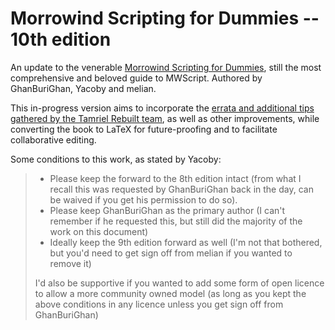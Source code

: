# Morrowind Scripting for Dummies -- 10th edition

An update to the venerable [Morrowind Scripting for Dummies](https://www.nexusmods.com/morrowind/mods/13969), still the most comprehensive and beloved guide to MWScript. Authored by GhanBuriGhan, Yacoby and melian.

This in-progress version aims to incorporate the [errata and additional tips gathered by the Tamriel Rebuilt team](https://www.tamriel-rebuilt.org/content/tutorial-morrowind-scripting-dummies), as well as other improvements, while converting the book to LaTeX for future-proofing and to facilitate collaborative editing.

Some conditions to this work, as stated by Yacoby:

> * Please keep the forward to the 8th edition intact (from what I recall this was requested by GhanBuriGhan back in the day, can be waived if you get his permission to do so).
> * Please keep GhanBuriGhan as the primary author (I can't remember if he requested this, but still did the majority of the work on this document)
> * Ideally keep the 9th edition forward as well (I'm not that bothered, but you'd need to get sign off from melian if you wanted to remove it)
>
> I'd also be supportive if you wanted to add some form of open licence to allow a more community owned model (as long as you kept the above conditions in any licence unless you get sign off from GhanBuriGhan)